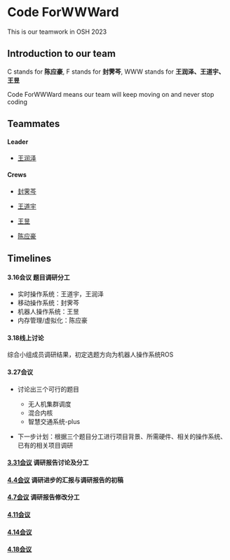 # Code ForWWWard

This is our teamwork in OSH 2023

## Introduction to our team

C stands for **陈应豪**, F stands for **封霁芩**, WWW stands for **王润泽、王道宇、王昱**

Code ForWWWard means our team will keep moving on and never stop coding

## Teammates

#### Leader

- [王润泽](https://github.com//spark0685)

#### Crews

- [封霁芩](https://github.com//SMGJ222)

- [王道宇](https://github.com//Melmaphother)

- [王昱](https://github.com//Wloner0809)  

- [陈应豪](https://github.com//StivenKingsberg)

## Timelines

#### 3.16会议 题目调研分工

- 实时操作系统：王道宇，王润泽
- 移动操作系统：封霁芩
- 机器人操作系统：王昱
- 内存管理/虚拟化：陈应豪

#### 3.18线上讨论

综合小组成员调研结果，初定选题方向为机器人操作系统ROS

#### 3.27会议

- 讨论出三个可行的题目
  
  - 无人机集群调度
  - 混合内核
  - 智慧交通系统-plus

- 下一步计划：根据三个题目分工进行项目背景、所需硬件、相关的操作系统、已有的相关项目调研

#### [3.31会议](log/2023%E5%B9%B403%E6%9C%8831%E6%97%A5%E9%9B%86%E4%BD%93%E8%B0%83%E7%A0%94%E8%AE%B0%E5%BD%95.md)   调研报告讨论及分工

#### [4.4会议](log/2023年04月04日集体调研记录.md)    调研进步的汇报与调研报告的初稿

#### [4.7会议](log/2023%E5%B9%B404%E6%9C%8807%E6%97%A5%E4%BC%9A%E8%AE%AE%E8%AE%B0%E5%BD%95.md) 调研报告修改分工

#### [4.11会议](log/4%E6%9C%8811%E6%97%A5%E4%BC%9A%E8%AE%AE%E8%AE%B0%E5%BD%95.md)

#### [4.14会议](log/4%E6%9C%8814%E6%97%A5%E4%BC%9A%E8%AE%AE%E8%AE%B0%E5%BD%95.md)

#### [4.18会议](log/4%E6%9C%8818%E6%97%A5%E4%BC%9A%E8%AE%AE%E8%AE%B0%E5%BD%95.md)
